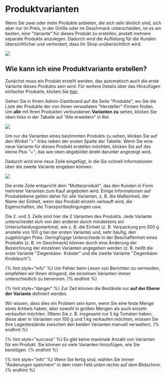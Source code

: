 # Produktvarianten

Wenn Sie zwei oder mehr Produkte anbieten, die sich sehr ähnlich sind, sich aber nur im Preis, in der Größe oder im Geschmack unterscheiden, ist es am besten, eine "Variante" für dieses Produkt zu erstellen, anstatt mehrere separate Produkte anzulegen. Dadurch wird die Auflistung für die Kunden übersichtlicher und verhindert, dass Ihr Shop unübersichtlich wird.

![](../../.gitbook/assets/productvariant.jpg)

## Wie kann ich eine Produktvariante erstellen?&#x20;

Zunächst muss ein Produkt erstellt werden, das automatisch auch die erste Variante dieses Produkts sein wird. Für weitere Details über das Hinzufügen einfacher Produkte, klicken Sie [hier](products.md).

Gehen Sie in Ihrem Admin-Dashboard auf die Seite "Produkte", wo Sie die Liste der Produkte der von Ihnen verwalteten "Hersteller"-Firmen finden. Um **alle** mit Ihren Produkten verbundenen **Varianten zu** sehen, klicken Sie oben links in der Tabelle auf "Alle erweitern" in Rot.

![](../../.gitbook/assets/variants1.jpg)

Um nur die Varianten eines bestimmten Produkts zu sehen, klicken Sie auf den Winkel ">" links neben der ersten Spalte der Tabelle. Wenn Sie eine neue Variante für dieses Produkt erstellen möchten, klicken Sie auf das kleine Plus "+", das wie oben abgebildet direkt darunter angezeigt wird.

Dadurch wird eine neue Zeile eingefügt, in die Sie schnell Informationen über die zweite Variante eingeben können:

![](../../.gitbook/assets/variants2.jpg)

Die erste Zeile entspricht dem "Mutterprodukt", das den Kunden in Form mehrerer Varianten zum Kauf angeboten wird. Einige Informationen auf Produktebene gelten daher für alle Varianten, z. B. die Maßeinheit, der Name der Einheit, wenn das Produkt einzeln verkauft wird, die Eigenschaften, die Transportbedingungen usw.

Die 2. und 3. Zeile sind hier die 2 Varianten des Produkts. Jede Variante unterscheidet sich von den anderen durch mindestens ein Unterscheidungsmerkmal, wie z. B. die Einheit (z. B. Verpackung pro 500 g anstelle von 100 g bei der ersten Variante) und, sehr häufig, den zugehörigen Preis. Geringfügige Unterschiede in der Beschaffenheit eines Produkts (z. B. im Geschmack) können durch eine Änderung der Bezeichnung der einzelnen Varianten angegeben werden (z. B. heißt die erste Variante "Ziegenkäse- Kräuter" und die zweite Variante "Ziegenkäse-Knoblauch").

{% hint style="info" %}
Um Fehler beim Lesen von Berichten zu vermeiden, empfehlen wir Ihnen dringend, die einzelnen Varianten immer unterschiedlich zu benennen.
{% endhint %}

{% hint style="danger" %}
Zur Zeit können die Bestände nur **auf der Ebene der Variante** definiert werden.

&#x20;Wir wissen, dass dies ein Problem sein kann, wenn Sie eine feste Menge eines Artikels haben, aber sowohl in großen Mengen als auch einzeln verkaufen möchten. (Wenn Sie z. B. insgesamt nur 5 kg Tomaten haben, diese aber in Varianten von 100 g und 1 kg verkaufen möchten, müssen Sie Ihre Lagerbestände zwischen den beiden Varianten manuell verwalten).
{% endhint %}

{% hint style="success" %}
Es gibt keine maximale Anzahl von Varianten für ein Produkt. Sie können so viele Varianten hinzufügen, wie Sie benötigen.
{% endhint %}

{% hint style="info" %}
Wenn Sie fertig sind, wählen Sie immer "Änderungen speichern" in dem roten Feld unten rechts auf dem Bildschirm.
{% endhint %}
